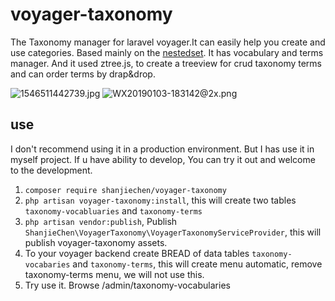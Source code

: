 # voyager-taxonomy
The Taxonomy manager for laravel voyager.It can easily help you create and use categories. 
Based mainly on the [nestedset][1]. It has vocabulary and terms manager. And it used ztree.js, to create a treeview for crud taxonomy terms and can order terms by drap&drop.

![1546511442739.jpg][2]
![WX20190103-183142@2x.png][3]
## use
I don't recommend using it in a production environment. But I has use it in myself project. If u have ability to develop, You can try it out and welcome to the development.
1. `composer require shanjiechen/voyager-taxonomy`
2. `php artisan voyager-taxonomy:install`, this will create two tables `taxonomy-vocabluaries` and `taxonomy-terms`
3. `php artisan vendor:publish`, Publish `ShanjieChen\VoyagerTaxonomy\VoyagerTaxonomyServiceProvider`, this will publish voyager-taxonomy assets.
4. To your voyager backend create BREAD of data tables `taxonomy-vocabaries` and `taxonomy-terms`, this will create menu automatic, remove taxonomy-terms menu, we will not use this.
5. Try use it. Browse /admin/taxonomy-vocabularies


  [1]: https://github.com/lazychaser/laravel-nestedset
  [2]: https://blog.jietuozhidao.com/usr/uploads/2019/01/1867733549.jpg
  [3]: https://blog.jietuozhidao.com/usr/uploads/2019/01/469713689.png